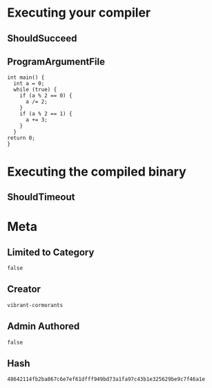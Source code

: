 # Executing your compiler

## ShouldSucceed

## ProgramArgumentFile

```
int main() {
  int a = 0;
  while (true) {
    if (a % 2 == 0) {
      a /= 2;
    }
    if (a % 2 == 1) {
      a += 3;
    }
  }
return 0;
}
```

# Executing the compiled binary

## ShouldTimeout

# Meta

## Limited to Category

```
false
```

## Creator

```
vibrant-cormorants
```

## Admin Authored

```
false
```

## Hash

```
48642114fb2ba867c6e7ef61dfff949bd73a1fa97c43b1e325629be9c7f46a1e
```
